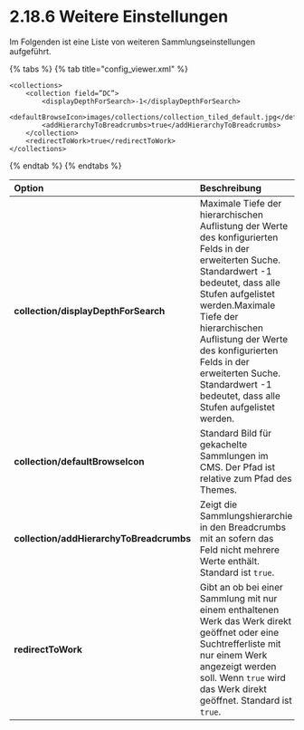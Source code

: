 # 2.18.6 Weitere Einstellungen

Im Folgenden ist eine Liste von weiteren Sammlungseinstellungen aufgeführt. 

{% tabs %}
{% tab title="config\_viewer.xml" %}
```markup
<collections>
    <collection field=”DC”>
        <displayDepthForSearch>-1</displayDepthForSearch>
        <defaultBrowseIcon>images/collections/collection_tiled_default.jpg</defaultBrowseIcon>
        <addHierarchyToBreadcrumbs>true</addHierarchyToBreadcrumbs>
    </collection>
    <redirectToWork>true</redirectToWork>
</collections>
```
{% endtab %}
{% endtabs %}

| **Option**   | Beschreibung |
| :--- | :--- |
| **collection/displayDepthForSearch** | Maximale Tiefe der hierarchischen Auflistung der Werte des konfigurierten Felds in der erweiterten Suche. Standardwert -1 bedeutet, dass alle Stufen aufgelistet werden.Maximale Tiefe der hierarchischen Auflistung der Werte des konfigurierten Felds in der erweiterten Suche. Standardwert -1 bedeutet, dass alle Stufen aufgelistet werden. |
| **collection/defaultBrowseIcon** | Standard Bild für gekachelte Sammlungen im CMS. Der Pfad ist relative zum Pfad des Themes. |
| **collection/addHierarchyToBreadcrumbs** | Zeigt die Sammlungshierarchie in den Breadcrumbs mit an sofern das Feld nicht mehrere Werte enthält. Standard ist `true`. |
| **redirectToWork** | Gibt an ob bei einer Sammlung mit nur einem enthaltenen Werk das Werk direkt geöffnet oder eine Suchtrefferliste mit nur einem Werk angezeigt werden soll. Wenn `true` wird das Werk direkt geöffnet. Standard ist `true`. |

